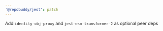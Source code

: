 ```yaml
---
'@repobuddy/jest': patch
---
```


Add `identity-obj-proxy` and `jest-esm-transformer-2` as optional peer deps
